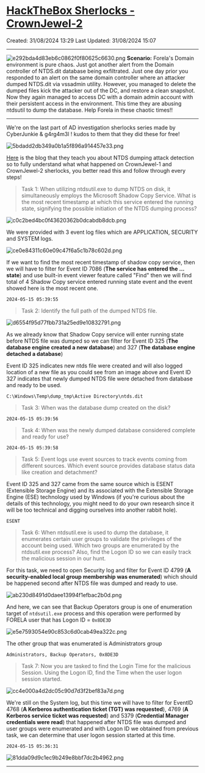 # [HackTheBox Sherlocks - CrownJewel-2](https://app.hackthebox.com/sherlocks/CrownJewel-2)
Created: 31/08/2024 13:29
Last Updated: 31/08/2024 15:07
* * *

![e292bda4d83eb6c0862f0f80625c6630.png](../../../_resources/e292bda4d83eb6c0862f0f80625c6630.png)
**Scenario:**
Forela's Domain environment is pure chaos. Just got another alert from the Domain controller of NTDS.dit database being exfiltrated. Just one day prior you responded to an alert on the same domain controller where an attacker dumped NTDS.dit via vssadmin utility. However, you managed to delete the dumped files kick the attacker out of the DC, and restore a clean snapshot. Now they again managed to access DC with a domain admin account with their persistent access in the environment. This time they are abusing ntdsutil to dump the database. Help Forela in these chaotic times!!

* * *
We're on the last part of AD investigation sherlocks series made by CyberJunkie & g4rg4m3l ! kudos to them that they did these for free!

![5bdadd2db349a0b1a5f896a914457e33.png](../../../_resources/5bdadd2db349a0b1a5f896a914457e33-1.png)

[Here](https://www.hackthebox.com/blog/ntds-dumping-attack-detection) is the blog that they teach you about NTDS dumping attack detection so to fully understand what what happened on CrownJewel-1 and CrownJewel-2 sherlocks, you better read this and follow through every steps!

>Task 1: When utilizing ntdsutil.exe to dump NTDS on disk, it simultaneously employs the Microsoft Shadow Copy Service. What is the most recent timestamp at which this service entered the running state, signifying the possible initiation of the NTDS dumping process?

![c0c2bed4bc0f43620362b0dcabdb8dcb.png](../../../_resources/c0c2bed4bc0f43620362b0dcabdb8dcb.png)

We were provided with 3 event log files which are APPLICATION, SECURITY and SYSTEM logs.

![ce0e84311c60e09c47f6a5c1b78c602d.png](../../../_resources/ce0e84311c60e09c47f6a5c1b78c602d.png)

If we want to find the most recent timestamp of shadow copy service, then we will have to filter for Event ID 7086 (**The service has entered the ... state**) and use built-in event viewer feature called "Find" then we will find total of 4 Shadow Copy service entered running state event and the event showed here is the most recent one.

```
2024-05-15 05:39:55
```

>Task 2: Identify the full path of the dumped NTDS file.

![d6554f95d77fbb731a25ed9e10832791.png](../../../_resources/d6554f95d77fbb731a25ed9e10832791.png)

As we already know that Shadow Copy service will enter running state before NTDS file was dumped so we can filter for Event ID 325 (**The database engine created a new database**) and 327 (**The database engine detached a database**) 

Event ID 325 indicates new ntds file were created and will also logged location of a new file as you could see from an image above and Event ID 327 indicates that newly dumped NTDS file were detached from database and ready to be used.

```
C:\Windows\Temp\dump_tmp\Active Directory\ntds.dit
```

>Task 3: When was the database dump created on the disk?
```
2024-05-15 05:39:56
```

>Task 4: When was the newly dumped database considered complete and ready for use?
```
2024-05-15 05:39:58
```

>Task 5: Event logs use event sources to track events coming from different sources. Which event source provides database status data like creation and detachment?

Event ID 325 and 327 came from the same source which is ESENT (Extensible Storage Engine) and its associated with the Extensible Storage Engine (ESE) technology used by Windows (if you're curious about the details of this technology, you might need to do your own research since it will be too technical and digging ourselves into another rabbit hole).

```
ESENT
```

>Task 6: When ntdsutil.exe is used to dump the database, it enumerates certain user groups to validate the privileges of the account being used. Which two groups are enumerated by the ntdsutil.exe process? Also, find the Logon ID so we can easily track the malicious session in our hunt.

For this task, we need to open Security log and filter for Event ID 4799 (**A security-enabled local group membership was enumerated**) which should be happened second after NTDS file was dumped and ready to use.

![ab230d8491d0daee13994f1efbac2b0d.png](../../../_resources/ab230d8491d0daee13994f1efbac2b0d.png)

And here, we can see that Backup Operators group is one of enumeration target of `ntdsutil.exe` process and this operation were performed by FORELA user that has Logon ID = `0x8DE3D`

![e5e7593054e90c853c6d0cab49ea322c.png](../../../_resources/e5e7593054e90c853c6d0cab49ea322c.png)

The other group that was enumerated is Administrators group

```
Administrators, Backup Operators, 0x8DE3D
```

>Task 7: Now you are tasked to find the Login Time for the malicious Session. Using the Logon ID, find the Time when the user logon session started.

![cc4e000a4d2dc05c90d7d3f2bef83a7d.png](../../../_resources/cc4e000a4d2dc05c90d7d3f2bef83a7d.png)

We're still on the System log, but this time we will have to filter for EventID 4768 (**A Kerberos authentication ticket (TGT) was requested**), 4769 (**A Kerberos service ticket was requested**) and 5379 (**Credential Manager credentials were read**) that happened after NTDS file was dumped and user groups were enumerated and with Logon ID we obtained from previous task, we can determine that user logon session started at this time.

```
2024-05-15 05:36:31
```

![81dda09d9c1ec9b249e8bbf7dc2b4962.png](../../../_resources/81dda09d9c1ec9b249e8bbf7dc2b4962.png)

* * *
